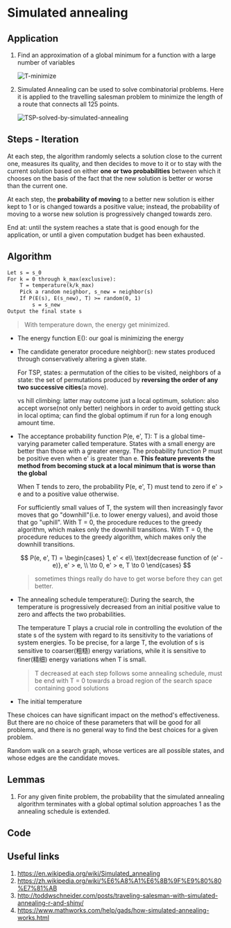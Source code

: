 # Simulated annealing

## Application

1. Find an approximation of a global minimum for a function with a large number of variables

    ![T-minimize](https://upload.wikimedia.org/wikipedia/commons/d/d5/Hill_Climbing_with_Simulated_Annealing.gif)

2. Simulated Annealing can be used to solve combinatorial problems. Here it is applied to the travelling salesman problem to minimize the length of a route that connects all 125 points.

    ![TSP-solved-by-simulated-annealing](https://upload.wikimedia.org/wikipedia/commons/1/10/Travelling_salesman_problem_solved_with_simulated_annealing.gif)

## Steps - Iteration

At each step, the algorithm randomly selects a solution close to the current one, measures its quality, and then decides to move to it or to stay with the current solution based on either **one or two probabilities** between which it chooses on the basis of the fact that the new solution is better or worse than the current one.

At each step, the **probability of moving** to a better new solution is either kept to 1 or is changed towards a positive value; instead, the probability of moving to a worse new solution is progressively changed towards zero.

End at: until the system reaches a state that is good enough for the application, or until a given computation budget has been exhausted.

## Algorithm

```txt
Let s = s_0
For k = 0 through k_max(exclusive):
    T = temperature(k/k_max)
    Pick a random neighbor, s_new = neighbor(s)
    If P(E(s), E(s_new), T) >= random(0, 1)
        s = s_new
Output the final state s
```

> With temperature down, the energy get minimized.

- The energy function E(): our goal is minimizing the energy
- The candidate generator procedure neighbor(): new states produced through conservatively altering a given state.

    For TSP, states: a permutation of the cities to be visited, neighbors of a state: the set of permutations produced by **reversing the order of any two successive cities**(a move).

    vs hill climbing: latter may outcome just a local optimum, solution: also accept worse(not only better) neighbors in order to avoid getting stuck in local optima; can find the global optimum if run for a long enough amount time.

- The acceptance probability function P(e, e', T): T is a global time-varying parameter called temperature. States with a small energy are better than those with a greater energy. The probability function P must be positive even when e' is greater than e. **This feature prevents the method from becoming stuck at a local minimum that is worse than the global**

    When T tends to zero, the probability P(e, e', T) must tend to zero if e' > e and to a positive value otherwise.

    For sufficiently small values of T, the system will then increasingly favor moves that go "downhill"(i.e. to lower energy values), and avoid those that go "uphill". With T = 0, the procedure reduces to the greedy algorithm, which makes only the downhill transitions. With T = 0, the procedure reduces to the greedy algorithm, which makes only the downhill transitions.

    $$
    P(e, e', T) = \begin{cases}
        1, e' < e\\
        \text{decrease function of (e' - e)}, e' > e, \\
        \to 0, e' > e, T \to 0
    \end{cases}
    $$

    > sometimes things really do have to get worse before they can get better.

- The annealing schedule temperature(): During the search, the temperature is progressively decreased from an initial positive value to zero and affects the two probabilities.

    The temperature T plays a crucial role in controlling the evolution of the state s of the system with regard to its sensitivity to the variations of system energies. To be precise, for a large T, the evolution of s is sensitive to coarser(粗糙) energy variations, while it is sensitive to finer(精细) energy variations when T is small.

    > T decreased at each step follows some annealing schedule, must be end with T = 0 towards a broad region of the search space containing good solutions

- The initial temperature <init temp>

These choices can have significant impact on the method's effectiveness. But there are no choice of these parameters that will be good for all problems, and there is no general way to find the best choices for a given problem.

Random walk on a search graph, whose vertices are all possible states, and whose edges are the candidate moves.

## Lemmas

1. For any given finite problem, the probability that the simulated annealing algorithm terminates with a global optimal solution approaches 1 as the annealing schedule is extended.

## Code



## Useful links

1. https://en.wikipedia.org/wiki/Simulated_annealing
2. https://zh.wikipedia.org/wiki/%E6%A8%A1%E6%8B%9F%E9%80%80%E7%81%AB
3. http://toddwschneider.com/posts/traveling-salesman-with-simulated-annealing-r-and-shiny/
4. https://www.mathworks.com/help/gads/how-simulated-annealing-works.html